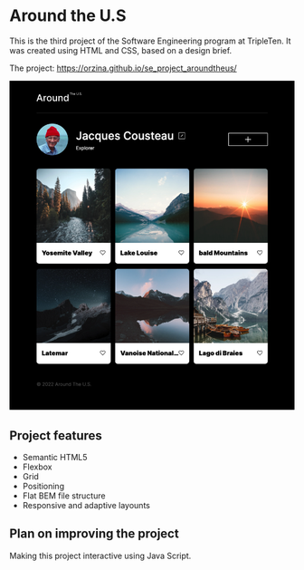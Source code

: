 # Around the U.S

This is the third project of the Software Engineering program at TripleTen. It was created using HTML and CSS, based on a design brief.

The project:
https://orzina.github.io/se_project_aroundtheus/

![Around the u.s project](./images/demo/demo_image.png)

## Project features

- Semantic HTML5
- Flexbox
- Grid
- Positioning
- Flat BEM file structure
- Responsive and adaptive layounts

## Plan on improving the project

Making this project interactive using Java Script.
